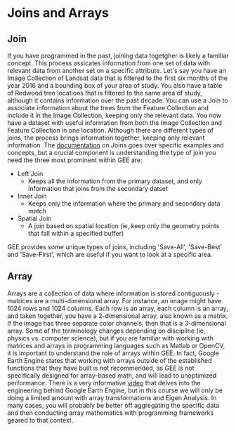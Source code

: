 # Joins and Arrays

## Join

If you have programmed in the past, joining data togetgher is likely a familiar concept. This process assicates information from one set of data with relevant data from another set on a specific attribute. Let's say you have an Image Collection of Landsat data that is filtered to the first six months of the year 2016 and a bounding box of your area of study. You also have a table of Redwood tree locations that is filtered to the same area of study, although it contains information over the past decade. You can use a Join to associate information about the trees from the Feature Collection and include it in the Image Collection, keeping only the relevant data. You now have a dataset with useful information from both the Image Collection and Feature Collection in one location. Although there are different types of joins, the process brings information together, keeping only relevant information. The [documentation](https://developers.google.com/earth-engine/guides/joins_save_all) on Joins goes over specific examples and concepts, but a crucial component is understanding the type of join you need the three most prominent within GEE are: 

* Left Join
  * Keeps all the information from the primary dataset, and only information that joins from the secondary datset
* Inner Join
  * Keeps only the information where the primary and secondary data match
* Spatial Join
  * A join based on spatial location (ie, keep only the geometry points that fall within a specified buffer)

GEE provides some unique types of joins, including 'Save-All', 'Save-Best' and 'Save-First', which are useful if you want to look at a specific area.  

## Array

Arrays are a collection of data where information is stored contiguously - matrices are a multi-dimensional array. For instance, an image might have 1024 rows and 1024 columns. Each row is an array, each column is an array, and taken together, you have a 2-dimensional array, also known as a matrix. If the image has three separate color channels, then that is a 3-dimensional array. Some of the terminology changes depending on discipline (ie, physics vs. computer science), but if you are familiar with working with matrices and arrays in programming languages such as Matlab or OpenCV, it is important to understand the role of arrays within GEE. In fact, Google Earth Engine states that working with arrays outside of the established functions that they have built is not recommended, as GEE is not specifically designed for array-based math, and will lead to unoptimized performance. There is a very informative [video](https://developers.google.com/earth-engine/guides/arrays_intro) that delves into the engineering behind Google Earth Engine, but in this course we will only be doing a limited amount with array transformations and Eigen Analysis. In many cases, you will probably be better off aggregating the specific data and then conducting array mathematics with programming frameworks geared to that context. 